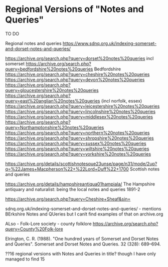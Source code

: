 # Regional Versions of "Notes and Queries"

TO DO




Regional notes and queries
https://www.sdnq.org.uk/indexing-somerset-and-dorset-notes-and-queries/


https://archive.org/search.php?query=dorset%20notes%20queries incl somerset
https://archive.org/search.php?query=bedfordshire%20notes%20queries Bedfordshire
https://archive.org/search.php?query=cheshire%20notes%20queries
https://archive.org/search.php?query=devon%20notes%20queries
https://archive.org/search.php?query=gloucestershire%20notes%20queries
https://archive.org/search.php?query=east%20anglian%20notes%20queries (incl norfolk, essex)
https://archive.org/search.php?query=leicestershire%20notes%20queries
https://archive.org/search.php?query=lincolnshire%20notes%20queries
https://archive.org/search.php?query=middlesex%20notes%20queries
https://archive.org/search.php?query=Northamptonshire%20notes%20queries
https://archive.org/search.php?query=northern%20notes%20queries
https://archive.org/search.php?query=shropshire%20notes%20queries
https://archive.org/search.php?query=sussex%20notes%20queries
https://archive.org/search.php?query=wiltshire%20notes%20queries
https://archive.org/search.php?query=yorkshire%20notes%20queries

https://archive.org/details/scottishnotesque23unse/page/n31/mode/2up?q=%22James+Macpherson%22+%22Lord+Duff%22+1700
Scottish notes and queries

https://archive.org/details/hampshireantiqua01hampiala/
The Hampshire antiquary and naturalist: being the local notes and queries
1891-2

https://archive.org/search.php?query=Cheshire+Sheaf&sin=


sdnq.org.uk/indexing-somerset-and-dorset-notes-and-queries/ - mentions BErkshire Notes and QUeries but I canlt find examples of that on archive.org


ALso  - Folk-Lore society - county folklore https://archive.org/search.php?query=County%20Folk-lore


 Elrington, C. R. (1988). "One hundred years of Somerset and Dorset Notes and Queries". Somerset and Dorset Notes and Queries. 32 (328): 689–694. 

 ??16 regional versions with Notes and Queries in title? though I have only managed to find 15